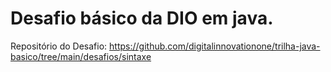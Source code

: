 # Desafio básico da DIO em java.

Repositório do Desafio: https://github.com/digitalinnovationone/trilha-java-basico/tree/main/desafios/sintaxe
